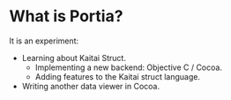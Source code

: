 
# What is Portia?


It is an experiment:

* Learning about Kaitai Struct.
    * Implementing a new backend: Objective C / Cocoa.
    * Adding features to the Kaitai struct language.
* Writing another data viewer in Cocoa.
